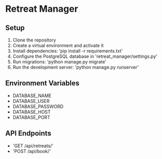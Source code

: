 # Retreat Manager

## Setup

1. Clone the repository
2. Create a virtual environment and activate it
3. Install dependencies: 'pip install -r requirements.txt'
4. Configure the PostgreSQL database in 'retreat_manager/settings.py'
5. Run migrations: 'python manage.py migrate'
6. Run the development server: 'python manage.py runserver'

## Environment Variables

- DATABASE_NAME
- DATABASE_USER
- DATABASE_PASSWORD
- DATABASE_HOST
- DATABASE_PORT

## API Endpoints

- 'GET /api/retreats/'
- 'POST /api/book/'
